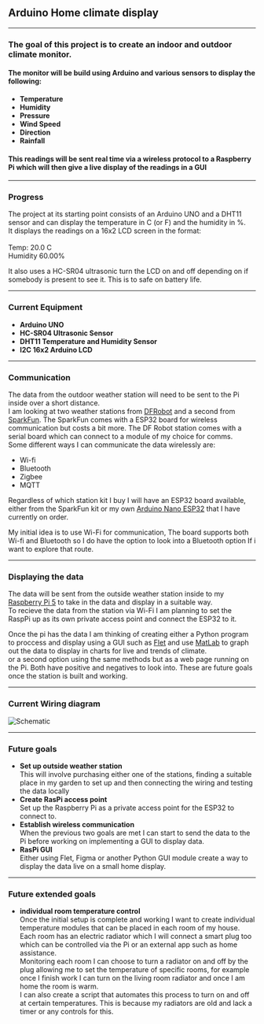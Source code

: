 ## Arduino Home climate display

---

### The goal of this project is to create an indoor and outdoor climate monitor.
#### The monitor will be build using Arduino and various sensors to display the following:

- **Temperature**
- **Humidity** 
- **Pressure** 
- **Wind Speed**
- **Direction**
- **Rainfall**


#### This readings will be sent real time via a wireless protocol to a Raspberry Pi which will then give a live display of the readings in a GUI

---

### Progress

The project at its starting point consists of an Arduino UNO and a DHT11 sensor and can display the temperature in C (or F) and the humidity in %.<br>
It displays the readings on a 16x2 LCD screen in the format:<br><br>Temp: 20.0 C<br>Humidity 60.00%<br>


It also uses a HC-SR04 ultrasonic turn the LCD on and off depending on if somebody is present to see it. This is to safe on battery life.


--- 

### Current Equipment 

- **Arduino UNO**
- **HC-SR04 Ultrasonic Sensor**
- **DHT11 Temperature and Humidity Sensor**
- **I2C 16x2 Arduino LCD** 
---

### Communication

The data from the outdoor weather station will need to be sent to the Pi inside over a short distance.<br> I am looking at two weather stations from [DFRobot](https://thepihut.com/products/weather-station-kit-with-anemometer-wind-vane-rain-bucket) and a second from [SparkFun](https://thepihut.com/products/sparkfun-arduino-iot-weather-station). The SparkFun comes with a ESP32 board for wireless communication but costs a bit more. The DF Robot station comes with a serial board which can connect to a module of my choice for comms.<br>Some different ways I can communicate the data wirelessly are:
- Wi-fi
- Bluetooth
- Zigbee
- MQTT

Regardless of which station kit I buy I will have an ESP32 board available, either from the SparkFun kit or my own [Arduino Nano ESP32](https://thepihut.com/products/arduino-nano-esp32-with-headers) that I have currently on order.


My initial idea is to use Wi-Fi for communication, The board supports both Wi-fi and Bluetooth so I do have the option to look into a Bluetooth option If i want to explore that route.

---

### Displaying the data


The data will be sent from the outside weather station inside to my [Raspberry Pi 5](https://www.raspberrypi.com/products/raspberry-pi-5/) to take in the data and display in a suitable way.<br> To recieve the data from the station via Wi-Fi I am planning to set the RaspPi up as its own private access point and connect the ESP32 to it. 

Once the pi has the data I am thinking of creating either a Python program to proccess and display using a GUI such as [Flet](https://flet.dev/) and use [MatLab](https://uk.mathworks.com/products/matlab.html) to graph out the data to display in charts for live and trends of climate.<br> or a second option using the same methods but as a web page running on the Pi. Both have positive and negatives to look into. These are future goals once the station is built and working.


--- 


### Current Wiring diagram 

![Schematic](https://github.com/CyberJsec47/Arduino-Home-Climate-Display/blob/main/Schematic.png)


--- 
### Future goals

- **Set up outside weather station**<br>This will involve purchasing either one of the stations, finding a suitable place in my garden to set up and then connecting the wiring and testing the data locally
- **Create RasPi access point**<br> Set up the Raspberry Pi as a private access point for the ESP32 to connect to.
- **Establish wireless communication**<br> When the previous two goals are met I can start to send the data to the Pi before working on implementing a GUI to display data.
- **RasPi GUI**<br>Either using Flet, Figma or another Python GUI module create a way to display the data live on a small home display.
---
### Future extended goals

- **individual room temperature control**<br> Once the initial setup is complete and working I want to create individual temperature modules that can be placed in each room of my house.<br> Each room has an electric radiator which I will connect a smart plug too which can be controlled via the Pi or an external app such as home assistance.<br> Monitoring each room I can choose to turn a radiator on and off by the plug allowing me to set the temperature of specific rooms, for example once I finish work I can turn on the living room radiator and once I am home the room is warm.<br> I can also create a script that automates this process to turn on and off at certain temperatures. This is because my radiators are old and lack a timer or any controls for this.
